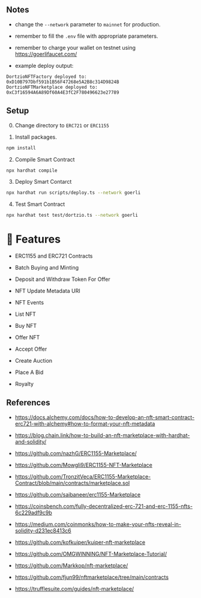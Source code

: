 

## Notes

* change the `--network` parameter to `mainnet` for production.

* remember to fill the `.env` file with appropriate parameters.

* remember to charge your wallet on testnet using https://goerlifaucet.com/

* example deploy output:
```console
DortzioNFTFactory deployed to:  0xD10B797Dbf591b1B56F47268e5A2B8c314D9824B
DortzioNFTMarketplace deployed to:  0xC3f16594A6A89Df60A4E3fC2F780496623e27789
```

## Setup

0. Change directory to `ERC721` or `ERC1155`

1. Install packages.
```bash
npm install
```

2. Compile Smart Contract
```bash
npx hardhat compile
```

3. Deploy Smart Contarct
```bash
npx hardhat run scripts/deploy.ts --network goerli
```
4. Test Smart Contract
```bash
npx hardhat test test/dortzio.ts --network goerli
```

# 🍟 Features

* ERC1155 and ERC721 Contracts

* Batch Buying and Minting 

* Deposit and Withdraw Token For Offer

* NFT Update Metadata URI             

* NFT Events   

* List NFT          

* Buy NFT

* Offer NFT

* Accept Offer

* Create Auction 

* Place A Bid

* Royalty 

## References

* https://docs.alchemy.com/docs/how-to-develop-an-nft-smart-contract-erc721-with-alchemy#how-to-format-your-nft-metadata

* https://blog.chain.link/how-to-build-an-nft-marketplace-with-hardhat-and-solidity/

* https://github.com/nazhG/ERC1155-Marketplace/

* https://github.com/Mowgli9/ERC1155-NFT-Marketplace

* https://github.com/TronzitVeca/ERC1155-Marketplace-Contract/blob/main/contracts/marketplace.sol

* https://github.com/saibaneer/erc1155-Marketplace

* https://coinsbench.com/fully-decentralized-erc-721-and-erc-1155-nfts-6c229adf9c9b

* https://medium.com/coinmonks/how-to-make-your-nfts-reveal-in-solidity-d231ec8413c6

* https://github.com/kofkuiper/kuiper-nft-marketplace

* https://github.com/OMGWINNING/NFT-Marketplace-Tutorial/

* https://github.com/Markkop/nft-marketplace/

* https://github.com/fjun99/nftmarketplace/tree/main/contracts

* https://trufflesuite.com/guides/nft-marketplace/